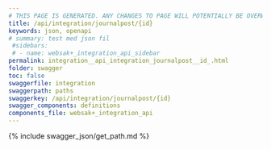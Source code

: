 ```yaml
---
# THIS PAGE IS GENERATED. ANY CHANGES TO PAGE WILL POTENTIALLY BE OVERWRITTEN.
title: /api/integration/journalpost/{id}
keywords: json, openapi
# summary: test med json fil
 #sidebars: 
 # - name: websak+_integration_api_sidebar
permalink: integration__api_integration_journalpost__id_.html
folder: swagger
toc: false
swaggerfile: integration
swaggerpath: paths
swaggerkey: /api/integration/journalpost/{id}
swagger_components: definitions
components_file: websak+_integration_api
---
```

{% include swagger_json/get_path.md %}
